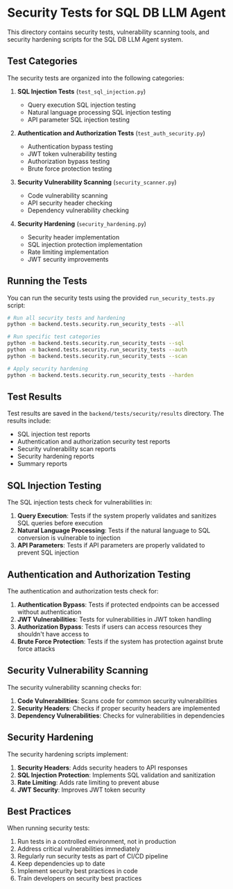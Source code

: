 # Security Tests for SQL DB LLM Agent

This directory contains security tests, vulnerability scanning tools, and security hardening scripts for the SQL DB LLM Agent system.

## Test Categories

The security tests are organized into the following categories:

1. **SQL Injection Tests** (`test_sql_injection.py`)
   - Query execution SQL injection testing
   - Natural language processing SQL injection testing
   - API parameter SQL injection testing

2. **Authentication and Authorization Tests** (`test_auth_security.py`)
   - Authentication bypass testing
   - JWT token vulnerability testing
   - Authorization bypass testing
   - Brute force protection testing

3. **Security Vulnerability Scanning** (`security_scanner.py`)
   - Code vulnerability scanning
   - API security header checking
   - Dependency vulnerability checking

4. **Security Hardening** (`security_hardening.py`)
   - Security header implementation
   - SQL injection protection implementation
   - Rate limiting implementation
   - JWT security improvements

## Running the Tests

You can run the security tests using the provided `run_security_tests.py` script:

```bash
# Run all security tests and hardening
python -m backend.tests.security.run_security_tests --all

# Run specific test categories
python -m backend.tests.security.run_security_tests --sql
python -m backend.tests.security.run_security_tests --auth
python -m backend.tests.security.run_security_tests --scan

# Apply security hardening
python -m backend.tests.security.run_security_tests --harden
```

## Test Results

Test results are saved in the `backend/tests/security/results` directory. The results include:

- SQL injection test reports
- Authentication and authorization security test reports
- Security vulnerability scan reports
- Security hardening reports
- Summary reports

## SQL Injection Testing

The SQL injection tests check for vulnerabilities in:

1. **Query Execution**: Tests if the system properly validates and sanitizes SQL queries before execution
2. **Natural Language Processing**: Tests if the natural language to SQL conversion is vulnerable to injection
3. **API Parameters**: Tests if API parameters are properly validated to prevent SQL injection

## Authentication and Authorization Testing

The authentication and authorization tests check for:

1. **Authentication Bypass**: Tests if protected endpoints can be accessed without authentication
2. **JWT Vulnerabilities**: Tests for vulnerabilities in JWT token handling
3. **Authorization Bypass**: Tests if users can access resources they shouldn't have access to
4. **Brute Force Protection**: Tests if the system has protection against brute force attacks

## Security Vulnerability Scanning

The security vulnerability scanning checks for:

1. **Code Vulnerabilities**: Scans code for common security vulnerabilities
2. **Security Headers**: Checks if proper security headers are implemented
3. **Dependency Vulnerabilities**: Checks for vulnerabilities in dependencies

## Security Hardening

The security hardening scripts implement:

1. **Security Headers**: Adds security headers to API responses
2. **SQL Injection Protection**: Implements SQL validation and sanitization
3. **Rate Limiting**: Adds rate limiting to prevent abuse
4. **JWT Security**: Improves JWT token security

## Best Practices

When running security tests:

1. Run tests in a controlled environment, not in production
2. Address critical vulnerabilities immediately
3. Regularly run security tests as part of CI/CD pipeline
4. Keep dependencies up to date
5. Implement security best practices in code
6. Train developers on security best practices
